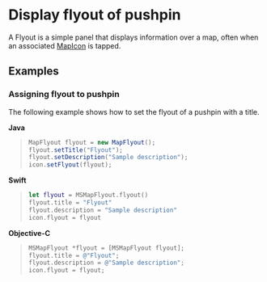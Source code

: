 
# Display flyout of pushpin

A Flyout is a simple panel that displays information over a map, often when an associated [MapIcon](../map-control-api/MapIcon-class.md) is tapped.

## Examples

### Assigning flyout to pushpin

The following example shows how to set the flyout of a pushpin with a title.

**Java**
>```java
> MapFlyout flyout = new MapFlyout();
> flyout.setTitle("Flyout");
> flyout.setDescription("Sample description");
> icon.setFlyout(flyout);
>```

**Swift**
> ```swift
> let flyout = MSMapFlyout.flyout()
>flyout.title = "Flyout"
>flyout.description = "Sample description"
> icon.flyout = flyout
> ```

**Objective-C**
> ```objectivec
>MSMapFlyout *flyout = [MSMapFlyout flyout];
>flyout.title = @"Flyout";
>flyout.description = @"Sample description";
>icon.flyout = flyout;
> ```
